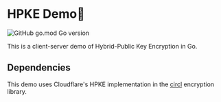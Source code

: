 # HPKE Demo🔐
![GitHub go.mod Go version](https://img.shields.io/github/go-mod/go-version/sebastian-j-ibanez/go-hpke-demo)

This is a client-server demo of Hybrid-Public Key Encryption in Go.

## Dependencies
This demo uses Cloudflare's HPKE implementation in the [circl](https://github.com/cloudflare/circl) encryption library.
